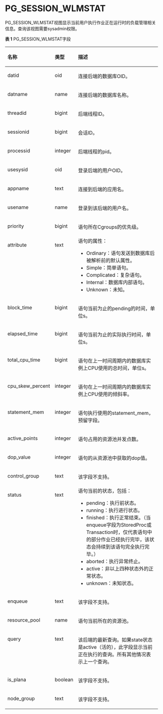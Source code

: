 # PG\_SESSION\_WLMSTAT<a name="ZH-CN_TOPIC_0000001105042484"></a>

PG\_SESSION\_WLMSTAT视图显示当前用户执行作业正在运行时的负载管理相关信息。查询该视图需要sysadmin权限。

**表 1**  PG\_SESSION\_WLMSTAT字段

<a name="zh-cn_topic_0059777813_tccd0268d55f64ec1a787b36355678bd4"></a>
<table><thead align="left"><tr id="zh-cn_topic_0059777813_r1ca16dbdaebf4816ac282796af04c7dc"><th class="cellrowborder" valign="top" width="23.369999999999997%" id="mcps1.2.4.1.1"><p id="zh-cn_topic_0059777813_a54c6f4bf1ef74329935e7c5b3d44c568"><a name="zh-cn_topic_0059777813_a54c6f4bf1ef74329935e7c5b3d44c568"></a><a name="zh-cn_topic_0059777813_a54c6f4bf1ef74329935e7c5b3d44c568"></a>名称</p>
</th>
<th class="cellrowborder" valign="top" width="13.79%" id="mcps1.2.4.1.2"><p id="zh-cn_topic_0059777813_a50a83a9a3c054bbda8b4052636a3f0b0"><a name="zh-cn_topic_0059777813_a50a83a9a3c054bbda8b4052636a3f0b0"></a><a name="zh-cn_topic_0059777813_a50a83a9a3c054bbda8b4052636a3f0b0"></a>类型</p>
</th>
<th class="cellrowborder" valign="top" width="62.839999999999996%" id="mcps1.2.4.1.3"><p id="zh-cn_topic_0059777813_a25cd84fe2a5346df8dd7de66987a0817"><a name="zh-cn_topic_0059777813_a25cd84fe2a5346df8dd7de66987a0817"></a><a name="zh-cn_topic_0059777813_a25cd84fe2a5346df8dd7de66987a0817"></a>描述</p>
</th>
</tr>
</thead>
<tbody><tr id="zh-cn_topic_0059777813_rd60c774c050f4e3fb470778927889fcb"><td class="cellrowborder" valign="top" width="23.369999999999997%" headers="mcps1.2.4.1.1 "><p id="zh-cn_topic_0059777813_a868904a6bedc4f96a89b958e84e9e16b"><a name="zh-cn_topic_0059777813_a868904a6bedc4f96a89b958e84e9e16b"></a><a name="zh-cn_topic_0059777813_a868904a6bedc4f96a89b958e84e9e16b"></a>datid</p>
</td>
<td class="cellrowborder" valign="top" width="13.79%" headers="mcps1.2.4.1.2 "><p id="zh-cn_topic_0059777813_ae3fedda4b1624c7290e4969612e9e262"><a name="zh-cn_topic_0059777813_ae3fedda4b1624c7290e4969612e9e262"></a><a name="zh-cn_topic_0059777813_ae3fedda4b1624c7290e4969612e9e262"></a>oid</p>
</td>
<td class="cellrowborder" valign="top" width="62.839999999999996%" headers="mcps1.2.4.1.3 "><p id="zh-cn_topic_0059777813_ab0e1375ad24c46319ad2a4db1f8b366e"><a name="zh-cn_topic_0059777813_ab0e1375ad24c46319ad2a4db1f8b366e"></a><a name="zh-cn_topic_0059777813_ab0e1375ad24c46319ad2a4db1f8b366e"></a>连接后端的数据库OID。</p>
</td>
</tr>
<tr id="zh-cn_topic_0059777813_r773daf5f20b745b9a61e42ea198947c8"><td class="cellrowborder" valign="top" width="23.369999999999997%" headers="mcps1.2.4.1.1 "><p id="zh-cn_topic_0059777813_a23dd1bd89d5a46b68c1fa767b1e20437"><a name="zh-cn_topic_0059777813_a23dd1bd89d5a46b68c1fa767b1e20437"></a><a name="zh-cn_topic_0059777813_a23dd1bd89d5a46b68c1fa767b1e20437"></a>datname</p>
</td>
<td class="cellrowborder" valign="top" width="13.79%" headers="mcps1.2.4.1.2 "><p id="zh-cn_topic_0059777813_a5d38c859cd5b4679a394b37d0939f593"><a name="zh-cn_topic_0059777813_a5d38c859cd5b4679a394b37d0939f593"></a><a name="zh-cn_topic_0059777813_a5d38c859cd5b4679a394b37d0939f593"></a>name</p>
</td>
<td class="cellrowborder" valign="top" width="62.839999999999996%" headers="mcps1.2.4.1.3 "><p id="zh-cn_topic_0059777813_a3d80bbfcfcf649d0a17e316abd3d7131"><a name="zh-cn_topic_0059777813_a3d80bbfcfcf649d0a17e316abd3d7131"></a><a name="zh-cn_topic_0059777813_a3d80bbfcfcf649d0a17e316abd3d7131"></a>连接后端的数据库名称。</p>
</td>
</tr>
<tr id="zh-cn_topic_0059777813_rac262b0a4bae452f97ba8298291c0bc8"><td class="cellrowborder" valign="top" width="23.369999999999997%" headers="mcps1.2.4.1.1 "><p id="zh-cn_topic_0059777813_a67d4cc2426cc4d648561e05beaaa7fc7"><a name="zh-cn_topic_0059777813_a67d4cc2426cc4d648561e05beaaa7fc7"></a><a name="zh-cn_topic_0059777813_a67d4cc2426cc4d648561e05beaaa7fc7"></a>threadid</p>
</td>
<td class="cellrowborder" valign="top" width="13.79%" headers="mcps1.2.4.1.2 "><p id="zh-cn_topic_0059777813_af76ab6a0c8434029b15ae6d57f15abd5"><a name="zh-cn_topic_0059777813_af76ab6a0c8434029b15ae6d57f15abd5"></a><a name="zh-cn_topic_0059777813_af76ab6a0c8434029b15ae6d57f15abd5"></a>bigint</p>
</td>
<td class="cellrowborder" valign="top" width="62.839999999999996%" headers="mcps1.2.4.1.3 "><p id="zh-cn_topic_0059777813_a7669230bc8c2495da4b811c58dfe65a0"><a name="zh-cn_topic_0059777813_a7669230bc8c2495da4b811c58dfe65a0"></a><a name="zh-cn_topic_0059777813_a7669230bc8c2495da4b811c58dfe65a0"></a>后端线程ID。</p>
</td>
</tr>
<tr id="row182751955182013"><td class="cellrowborder" valign="top" width="23.369999999999997%" headers="mcps1.2.4.1.1 "><p id="p19276205522012"><a name="p19276205522012"></a><a name="p19276205522012"></a>sessionid</p>
</td>
<td class="cellrowborder" valign="top" width="13.79%" headers="mcps1.2.4.1.2 "><p id="p172761555102017"><a name="p172761555102017"></a><a name="p172761555102017"></a>bigint</p>
</td>
<td class="cellrowborder" valign="top" width="62.839999999999996%" headers="mcps1.2.4.1.3 "><p id="p1827685511203"><a name="p1827685511203"></a><a name="p1827685511203"></a>会话ID。</p>
</td>
</tr>
<tr id="zh-cn_topic_0059777813_rc7f7263ed9af4054b9c6f8d300395342"><td class="cellrowborder" valign="top" width="23.369999999999997%" headers="mcps1.2.4.1.1 "><p id="zh-cn_topic_0059777813_a891f0bcb046c458da7a42461197c6412"><a name="zh-cn_topic_0059777813_a891f0bcb046c458da7a42461197c6412"></a><a name="zh-cn_topic_0059777813_a891f0bcb046c458da7a42461197c6412"></a>processid</p>
</td>
<td class="cellrowborder" valign="top" width="13.79%" headers="mcps1.2.4.1.2 "><p id="zh-cn_topic_0059777813_aee89e61f7c584f42939028e67b141721"><a name="zh-cn_topic_0059777813_aee89e61f7c584f42939028e67b141721"></a><a name="zh-cn_topic_0059777813_aee89e61f7c584f42939028e67b141721"></a>integer</p>
</td>
<td class="cellrowborder" valign="top" width="62.839999999999996%" headers="mcps1.2.4.1.3 "><p id="zh-cn_topic_0059777813_a28570d8072ca4e5dafcb0325a6b110f8"><a name="zh-cn_topic_0059777813_a28570d8072ca4e5dafcb0325a6b110f8"></a><a name="zh-cn_topic_0059777813_a28570d8072ca4e5dafcb0325a6b110f8"></a>后端线程的pid。</p>
</td>
</tr>
<tr id="zh-cn_topic_0059777813_r778a278f493542ef814c34c081aaffcd"><td class="cellrowborder" valign="top" width="23.369999999999997%" headers="mcps1.2.4.1.1 "><p id="zh-cn_topic_0059777813_ac3cf9f617949409995410b2030aed42f"><a name="zh-cn_topic_0059777813_ac3cf9f617949409995410b2030aed42f"></a><a name="zh-cn_topic_0059777813_ac3cf9f617949409995410b2030aed42f"></a>usesysid</p>
</td>
<td class="cellrowborder" valign="top" width="13.79%" headers="mcps1.2.4.1.2 "><p id="zh-cn_topic_0059777813_ac969aab673fe46ea892c3b23ac445490"><a name="zh-cn_topic_0059777813_ac969aab673fe46ea892c3b23ac445490"></a><a name="zh-cn_topic_0059777813_ac969aab673fe46ea892c3b23ac445490"></a>oid</p>
</td>
<td class="cellrowborder" valign="top" width="62.839999999999996%" headers="mcps1.2.4.1.3 "><p id="zh-cn_topic_0059777813_a776237cc6eee40bc89f01e8cba7ce95d"><a name="zh-cn_topic_0059777813_a776237cc6eee40bc89f01e8cba7ce95d"></a><a name="zh-cn_topic_0059777813_a776237cc6eee40bc89f01e8cba7ce95d"></a>登录后端的用户OID。</p>
</td>
</tr>
<tr id="zh-cn_topic_0059777813_r3f3b7fa610c0416985a519ad773ca559"><td class="cellrowborder" valign="top" width="23.369999999999997%" headers="mcps1.2.4.1.1 "><p id="zh-cn_topic_0059777813_ab6bd0fea74e84219ae29812e77f10ff6"><a name="zh-cn_topic_0059777813_ab6bd0fea74e84219ae29812e77f10ff6"></a><a name="zh-cn_topic_0059777813_ab6bd0fea74e84219ae29812e77f10ff6"></a>appname</p>
</td>
<td class="cellrowborder" valign="top" width="13.79%" headers="mcps1.2.4.1.2 "><p id="zh-cn_topic_0059777813_ac9007d3b4a1b4b9e8244269b155a5caa"><a name="zh-cn_topic_0059777813_ac9007d3b4a1b4b9e8244269b155a5caa"></a><a name="zh-cn_topic_0059777813_ac9007d3b4a1b4b9e8244269b155a5caa"></a>text</p>
</td>
<td class="cellrowborder" valign="top" width="62.839999999999996%" headers="mcps1.2.4.1.3 "><p id="zh-cn_topic_0059777813_afee9a8f4dff24f169f3140b4f4062075"><a name="zh-cn_topic_0059777813_afee9a8f4dff24f169f3140b4f4062075"></a><a name="zh-cn_topic_0059777813_afee9a8f4dff24f169f3140b4f4062075"></a>连接到后端的应用名。</p>
</td>
</tr>
<tr id="zh-cn_topic_0059777813_rc495ccb308e5438190191997ca948fad"><td class="cellrowborder" valign="top" width="23.369999999999997%" headers="mcps1.2.4.1.1 "><p id="zh-cn_topic_0059777813_a0734cbc29f564d6eac9741e71c979897"><a name="zh-cn_topic_0059777813_a0734cbc29f564d6eac9741e71c979897"></a><a name="zh-cn_topic_0059777813_a0734cbc29f564d6eac9741e71c979897"></a>usename</p>
</td>
<td class="cellrowborder" valign="top" width="13.79%" headers="mcps1.2.4.1.2 "><p id="zh-cn_topic_0059777813_a2a1e0bf7c3cf4aa1bb3c9a2ef58286f3"><a name="zh-cn_topic_0059777813_a2a1e0bf7c3cf4aa1bb3c9a2ef58286f3"></a><a name="zh-cn_topic_0059777813_a2a1e0bf7c3cf4aa1bb3c9a2ef58286f3"></a>name</p>
</td>
<td class="cellrowborder" valign="top" width="62.839999999999996%" headers="mcps1.2.4.1.3 "><p id="zh-cn_topic_0059777813_ac94e5bbf58b64ab9bd77fa3fa6d5b03a"><a name="zh-cn_topic_0059777813_ac94e5bbf58b64ab9bd77fa3fa6d5b03a"></a><a name="zh-cn_topic_0059777813_ac94e5bbf58b64ab9bd77fa3fa6d5b03a"></a>登录到该后端的用户名。</p>
</td>
</tr>
<tr id="zh-cn_topic_0059777813_r1da80184f1714572b51fe9f2e2a9c961"><td class="cellrowborder" valign="top" width="23.369999999999997%" headers="mcps1.2.4.1.1 "><p id="zh-cn_topic_0059777813_ac6633e4e709844cd92695bf06a96f22e"><a name="zh-cn_topic_0059777813_ac6633e4e709844cd92695bf06a96f22e"></a><a name="zh-cn_topic_0059777813_ac6633e4e709844cd92695bf06a96f22e"></a>priority</p>
</td>
<td class="cellrowborder" valign="top" width="13.79%" headers="mcps1.2.4.1.2 "><p id="zh-cn_topic_0059777813_a3fbb092d9267407795e2f2c17c16375b"><a name="zh-cn_topic_0059777813_a3fbb092d9267407795e2f2c17c16375b"></a><a name="zh-cn_topic_0059777813_a3fbb092d9267407795e2f2c17c16375b"></a>bigint</p>
</td>
<td class="cellrowborder" valign="top" width="62.839999999999996%" headers="mcps1.2.4.1.3 "><p id="zh-cn_topic_0059777813_ad28893ddc8c14c4e80834e1b776741e9"><a name="zh-cn_topic_0059777813_ad28893ddc8c14c4e80834e1b776741e9"></a><a name="zh-cn_topic_0059777813_ad28893ddc8c14c4e80834e1b776741e9"></a>语句所在Cgroups的优先级。</p>
</td>
</tr>
<tr id="zh-cn_topic_0059777813_re92cbd92b30f4f36be2495ebf60a815e"><td class="cellrowborder" valign="top" width="23.369999999999997%" headers="mcps1.2.4.1.1 "><p id="zh-cn_topic_0059777813_aa5f3de1c4c7c446490a94f5264c12263"><a name="zh-cn_topic_0059777813_aa5f3de1c4c7c446490a94f5264c12263"></a><a name="zh-cn_topic_0059777813_aa5f3de1c4c7c446490a94f5264c12263"></a>attribute</p>
</td>
<td class="cellrowborder" valign="top" width="13.79%" headers="mcps1.2.4.1.2 "><p id="zh-cn_topic_0059777813_a0168eaf273b044d38eeee2247abcb490"><a name="zh-cn_topic_0059777813_a0168eaf273b044d38eeee2247abcb490"></a><a name="zh-cn_topic_0059777813_a0168eaf273b044d38eeee2247abcb490"></a>text</p>
</td>
<td class="cellrowborder" valign="top" width="62.839999999999996%" headers="mcps1.2.4.1.3 "><div class="p" id="zh-cn_topic_0059777813_ab6e2430869eb4a849e9928bf2cafdb9c"><a name="zh-cn_topic_0059777813_ab6e2430869eb4a849e9928bf2cafdb9c"></a><a name="zh-cn_topic_0059777813_ab6e2430869eb4a849e9928bf2cafdb9c"></a>语句的属性：<a name="ul46721356172613"></a><a name="ul46721356172613"></a><ul id="ul46721356172613"><li>Ordinary：语句发送到数据库后被解析前的默认属性。</li><li>Simple：简单语句。</li><li>Complicated：复杂语句。</li><li>Internal：数据库内部语句。</li><li>Unknown：未知。</li></ul>
</div>
</td>
</tr>
<tr id="zh-cn_topic_0059777813_rfb82f1a98bf74dedaefde816819f36e3"><td class="cellrowborder" valign="top" width="23.369999999999997%" headers="mcps1.2.4.1.1 "><p id="zh-cn_topic_0059777813_a3e60006c9a5b45f3b00b53f2a4db0445"><a name="zh-cn_topic_0059777813_a3e60006c9a5b45f3b00b53f2a4db0445"></a><a name="zh-cn_topic_0059777813_a3e60006c9a5b45f3b00b53f2a4db0445"></a>block_time</p>
</td>
<td class="cellrowborder" valign="top" width="13.79%" headers="mcps1.2.4.1.2 "><p id="zh-cn_topic_0059777813_ae789dae3e63e46a287afeec08d39756f"><a name="zh-cn_topic_0059777813_ae789dae3e63e46a287afeec08d39756f"></a><a name="zh-cn_topic_0059777813_ae789dae3e63e46a287afeec08d39756f"></a>bigint</p>
</td>
<td class="cellrowborder" valign="top" width="62.839999999999996%" headers="mcps1.2.4.1.3 "><p id="zh-cn_topic_0059777813_af4c228feb9264729a04530c18f11e9a9"><a name="zh-cn_topic_0059777813_af4c228feb9264729a04530c18f11e9a9"></a><a name="zh-cn_topic_0059777813_af4c228feb9264729a04530c18f11e9a9"></a>语句当前为止的pending的时间，单位s。</p>
</td>
</tr>
<tr id="zh-cn_topic_0059777813_re58ec06790fd47618d0af600829e2cf9"><td class="cellrowborder" valign="top" width="23.369999999999997%" headers="mcps1.2.4.1.1 "><p id="zh-cn_topic_0059777813_a0191dc929341428caa5ac1415ad53520"><a name="zh-cn_topic_0059777813_a0191dc929341428caa5ac1415ad53520"></a><a name="zh-cn_topic_0059777813_a0191dc929341428caa5ac1415ad53520"></a>elapsed_time</p>
</td>
<td class="cellrowborder" valign="top" width="13.79%" headers="mcps1.2.4.1.2 "><p id="zh-cn_topic_0059777813_a5f3e1fe1e474414a9ebfbf98f396faa3"><a name="zh-cn_topic_0059777813_a5f3e1fe1e474414a9ebfbf98f396faa3"></a><a name="zh-cn_topic_0059777813_a5f3e1fe1e474414a9ebfbf98f396faa3"></a>bigint</p>
</td>
<td class="cellrowborder" valign="top" width="62.839999999999996%" headers="mcps1.2.4.1.3 "><p id="zh-cn_topic_0059777813_ab3e1fc4d9a92413eaf37dda8d254a85e"><a name="zh-cn_topic_0059777813_ab3e1fc4d9a92413eaf37dda8d254a85e"></a><a name="zh-cn_topic_0059777813_ab3e1fc4d9a92413eaf37dda8d254a85e"></a>语句当前为止的实际执行时间，单位s。</p>
</td>
</tr>
<tr id="zh-cn_topic_0059777813_r80dcf6f5419b42019dd1a939b1bc6384"><td class="cellrowborder" valign="top" width="23.369999999999997%" headers="mcps1.2.4.1.1 "><p id="zh-cn_topic_0059777813_a6ef8961cf16941bcb8ce4f1a14199655"><a name="zh-cn_topic_0059777813_a6ef8961cf16941bcb8ce4f1a14199655"></a><a name="zh-cn_topic_0059777813_a6ef8961cf16941bcb8ce4f1a14199655"></a>total_cpu_time</p>
</td>
<td class="cellrowborder" valign="top" width="13.79%" headers="mcps1.2.4.1.2 "><p id="zh-cn_topic_0059777813_ab5d0d996c1104317a9cecb6df46efd10"><a name="zh-cn_topic_0059777813_ab5d0d996c1104317a9cecb6df46efd10"></a><a name="zh-cn_topic_0059777813_ab5d0d996c1104317a9cecb6df46efd10"></a>bigint</p>
</td>
<td class="cellrowborder" valign="top" width="62.839999999999996%" headers="mcps1.2.4.1.3 "><p id="zh-cn_topic_0059777813_ad747620eff1f408eac4bff65f8b87d85"><a name="zh-cn_topic_0059777813_ad747620eff1f408eac4bff65f8b87d85"></a><a name="zh-cn_topic_0059777813_ad747620eff1f408eac4bff65f8b87d85"></a>语句在上一时间周期内的数据库实例上CPU使用的总时间，单位s。</p>
</td>
</tr>
<tr id="zh-cn_topic_0059777813_rbbad292dc5434f2993ad752edf1826bf"><td class="cellrowborder" valign="top" width="23.369999999999997%" headers="mcps1.2.4.1.1 "><p id="zh-cn_topic_0059777813_a0e4ff4c8a5ae4e568df63b5a0d2d3b46"><a name="zh-cn_topic_0059777813_a0e4ff4c8a5ae4e568df63b5a0d2d3b46"></a><a name="zh-cn_topic_0059777813_a0e4ff4c8a5ae4e568df63b5a0d2d3b46"></a>cpu_skew_percent</p>
</td>
<td class="cellrowborder" valign="top" width="13.79%" headers="mcps1.2.4.1.2 "><p id="zh-cn_topic_0059777813_ac533296e764a45e88dfefa84a8f6d2e5"><a name="zh-cn_topic_0059777813_ac533296e764a45e88dfefa84a8f6d2e5"></a><a name="zh-cn_topic_0059777813_ac533296e764a45e88dfefa84a8f6d2e5"></a>integer</p>
</td>
<td class="cellrowborder" valign="top" width="62.839999999999996%" headers="mcps1.2.4.1.3 "><p id="zh-cn_topic_0059777813_a31aaf318f1e74686809820ea6850fea0"><a name="zh-cn_topic_0059777813_a31aaf318f1e74686809820ea6850fea0"></a><a name="zh-cn_topic_0059777813_a31aaf318f1e74686809820ea6850fea0"></a>语句在上一时间周期内的数据库实例上CPU使用的倾斜率。</p>
</td>
</tr>
<tr id="zh-cn_topic_0059777813_r12108dbe0e7e4dd095a384559789b70b"><td class="cellrowborder" valign="top" width="23.369999999999997%" headers="mcps1.2.4.1.1 "><p id="zh-cn_topic_0059777813_a68ae3baf736d418b963d2ec3a2015e75"><a name="zh-cn_topic_0059777813_a68ae3baf736d418b963d2ec3a2015e75"></a><a name="zh-cn_topic_0059777813_a68ae3baf736d418b963d2ec3a2015e75"></a>statement_mem</p>
</td>
<td class="cellrowborder" valign="top" width="13.79%" headers="mcps1.2.4.1.2 "><p id="zh-cn_topic_0059777813_a900107402fb04dd39186c0c6b96f7763"><a name="zh-cn_topic_0059777813_a900107402fb04dd39186c0c6b96f7763"></a><a name="zh-cn_topic_0059777813_a900107402fb04dd39186c0c6b96f7763"></a>integer</p>
</td>
<td class="cellrowborder" valign="top" width="62.839999999999996%" headers="mcps1.2.4.1.3 "><p id="zh-cn_topic_0059777813_af58de729016945cc8a8dad3520f400fd"><a name="zh-cn_topic_0059777813_af58de729016945cc8a8dad3520f400fd"></a><a name="zh-cn_topic_0059777813_af58de729016945cc8a8dad3520f400fd"></a>语句执行使用的statement_mem，预留字段。</p>
</td>
</tr>
<tr id="zh-cn_topic_0059777813_rd4517b6fa20347c399cca1b65d57a369"><td class="cellrowborder" valign="top" width="23.369999999999997%" headers="mcps1.2.4.1.1 "><p id="zh-cn_topic_0059777813_a07ea9fb931b1497bbd6745800562df77"><a name="zh-cn_topic_0059777813_a07ea9fb931b1497bbd6745800562df77"></a><a name="zh-cn_topic_0059777813_a07ea9fb931b1497bbd6745800562df77"></a>active_points</p>
</td>
<td class="cellrowborder" valign="top" width="13.79%" headers="mcps1.2.4.1.2 "><p id="zh-cn_topic_0059777813_a5178b0d262db4ffaa4c8bdee70f8f373"><a name="zh-cn_topic_0059777813_a5178b0d262db4ffaa4c8bdee70f8f373"></a><a name="zh-cn_topic_0059777813_a5178b0d262db4ffaa4c8bdee70f8f373"></a>integer</p>
</td>
<td class="cellrowborder" valign="top" width="62.839999999999996%" headers="mcps1.2.4.1.3 "><p id="zh-cn_topic_0059777813_ad888c687e65b4e2b99b81043436d9244"><a name="zh-cn_topic_0059777813_ad888c687e65b4e2b99b81043436d9244"></a><a name="zh-cn_topic_0059777813_ad888c687e65b4e2b99b81043436d9244"></a>语句占用的资源池并发点数。</p>
</td>
</tr>
<tr id="zh-cn_topic_0059777813_r7e7b8331bf894a4abd50d040dd200d61"><td class="cellrowborder" valign="top" width="23.369999999999997%" headers="mcps1.2.4.1.1 "><p id="zh-cn_topic_0059777813_a1774df5bc4e041179b7e398ba7ba51e6"><a name="zh-cn_topic_0059777813_a1774df5bc4e041179b7e398ba7ba51e6"></a><a name="zh-cn_topic_0059777813_a1774df5bc4e041179b7e398ba7ba51e6"></a>dop_value</p>
</td>
<td class="cellrowborder" valign="top" width="13.79%" headers="mcps1.2.4.1.2 "><p id="zh-cn_topic_0059777813_aa58044efdd6e45c98f1aec3e85480104"><a name="zh-cn_topic_0059777813_aa58044efdd6e45c98f1aec3e85480104"></a><a name="zh-cn_topic_0059777813_aa58044efdd6e45c98f1aec3e85480104"></a>integer</p>
</td>
<td class="cellrowborder" valign="top" width="62.839999999999996%" headers="mcps1.2.4.1.3 "><p id="zh-cn_topic_0059777813_a39b24008b80a4aa3b29785a5c311bdc6"><a name="zh-cn_topic_0059777813_a39b24008b80a4aa3b29785a5c311bdc6"></a><a name="zh-cn_topic_0059777813_a39b24008b80a4aa3b29785a5c311bdc6"></a>语句的从资源池中获取的dop值。</p>
</td>
</tr>
<tr id="zh-cn_topic_0059777813_r8f48c2c43cd9410a9487ddab7b0ba046"><td class="cellrowborder" valign="top" width="23.369999999999997%" headers="mcps1.2.4.1.1 "><p id="zh-cn_topic_0059777813_a2de0dcaf8d7b4e0596d2e3a669a243ea"><a name="zh-cn_topic_0059777813_a2de0dcaf8d7b4e0596d2e3a669a243ea"></a><a name="zh-cn_topic_0059777813_a2de0dcaf8d7b4e0596d2e3a669a243ea"></a>control_group</p>
</td>
<td class="cellrowborder" valign="top" width="13.79%" headers="mcps1.2.4.1.2 "><p id="zh-cn_topic_0059777813_ace7eafae015a4d41b22f62486633f00b"><a name="zh-cn_topic_0059777813_ace7eafae015a4d41b22f62486633f00b"></a><a name="zh-cn_topic_0059777813_ace7eafae015a4d41b22f62486633f00b"></a>text</p>
</td>
<td class="cellrowborder" valign="top" width="62.839999999999996%" headers="mcps1.2.4.1.3 "><p id="zh-cn_topic_0059777813_a42731aed94024204b318587ac7b72885"><a name="zh-cn_topic_0059777813_a42731aed94024204b318587ac7b72885"></a><a name="zh-cn_topic_0059777813_a42731aed94024204b318587ac7b72885"></a>该字段不支持。</p>
</td>
</tr>
<tr id="zh-cn_topic_0059777813_r294b9ac28d86426b8fae8993983cfe5c"><td class="cellrowborder" valign="top" width="23.369999999999997%" headers="mcps1.2.4.1.1 "><p id="zh-cn_topic_0059777813_aab7f67ca38b045b99e5a96e284119b69"><a name="zh-cn_topic_0059777813_aab7f67ca38b045b99e5a96e284119b69"></a><a name="zh-cn_topic_0059777813_aab7f67ca38b045b99e5a96e284119b69"></a>status</p>
</td>
<td class="cellrowborder" valign="top" width="13.79%" headers="mcps1.2.4.1.2 "><p id="zh-cn_topic_0059777813_a85e90919e2c14bfda686b399a410a8ef"><a name="zh-cn_topic_0059777813_a85e90919e2c14bfda686b399a410a8ef"></a><a name="zh-cn_topic_0059777813_a85e90919e2c14bfda686b399a410a8ef"></a>text</p>
</td>
<td class="cellrowborder" valign="top" width="62.839999999999996%" headers="mcps1.2.4.1.3 "><div class="p" id="zh-cn_topic_0059777813_a52d8aa96b9ad4db89fa0403130714f94"><a name="zh-cn_topic_0059777813_a52d8aa96b9ad4db89fa0403130714f94"></a><a name="zh-cn_topic_0059777813_a52d8aa96b9ad4db89fa0403130714f94"></a>语句当前的状态，包括：<a name="zh-cn_topic_0059777813_u8178e6c3854c44b7ba964d821ba60847"></a><a name="zh-cn_topic_0059777813_u8178e6c3854c44b7ba964d821ba60847"></a><ul id="zh-cn_topic_0059777813_u8178e6c3854c44b7ba964d821ba60847"><li>pending：执行前状态。</li><li>running：执行进行状态。</li><li>finished：执行正常结束。（当enqueue字段为StoredProc或Transaction时，仅代表语句中的部分作业已经执行完毕，该状态会持续到该语句完全执行完毕。）</li><li>aborted：执行异常终止。</li><li>active：非以上四种状态外的正常状态。</li><li>unknown：未知状态。</li></ul>
</div>
</td>
</tr>
<tr id="zh-cn_topic_0059777813_r470f6d37daaf4961822cf6bdd6af2f00"><td class="cellrowborder" valign="top" width="23.369999999999997%" headers="mcps1.2.4.1.1 "><p id="zh-cn_topic_0059777813_ab30701e5eb7b48f694ebe8d9b1a9a620"><a name="zh-cn_topic_0059777813_ab30701e5eb7b48f694ebe8d9b1a9a620"></a><a name="zh-cn_topic_0059777813_ab30701e5eb7b48f694ebe8d9b1a9a620"></a>enqueue</p>
</td>
<td class="cellrowborder" valign="top" width="13.79%" headers="mcps1.2.4.1.2 "><p id="zh-cn_topic_0059777813_ad3b34d321d354f54be7e810a9996517a"><a name="zh-cn_topic_0059777813_ad3b34d321d354f54be7e810a9996517a"></a><a name="zh-cn_topic_0059777813_ad3b34d321d354f54be7e810a9996517a"></a>text</p>
</td>
<td class="cellrowborder" valign="top" width="62.839999999999996%" headers="mcps1.2.4.1.3 "><p id="zh-cn_topic_0059777813_a082a0318ed814ee2aac76480f90c4c16"><a name="zh-cn_topic_0059777813_a082a0318ed814ee2aac76480f90c4c16"></a><a name="zh-cn_topic_0059777813_a082a0318ed814ee2aac76480f90c4c16"></a>该字段不支持。</p>
</td>
</tr>
<tr id="zh-cn_topic_0059777813_rca306d8c31024b2aa1ba69a5f1801b35"><td class="cellrowborder" valign="top" width="23.369999999999997%" headers="mcps1.2.4.1.1 "><p id="zh-cn_topic_0059777813_ae21e7ed18b3e42c2a602e3f1f9b63dc9"><a name="zh-cn_topic_0059777813_ae21e7ed18b3e42c2a602e3f1f9b63dc9"></a><a name="zh-cn_topic_0059777813_ae21e7ed18b3e42c2a602e3f1f9b63dc9"></a>resource_pool</p>
</td>
<td class="cellrowborder" valign="top" width="13.79%" headers="mcps1.2.4.1.2 "><p id="zh-cn_topic_0059777813_a2f8cde66942042d989bd64dc046143f7"><a name="zh-cn_topic_0059777813_a2f8cde66942042d989bd64dc046143f7"></a><a name="zh-cn_topic_0059777813_a2f8cde66942042d989bd64dc046143f7"></a>name</p>
</td>
<td class="cellrowborder" valign="top" width="62.839999999999996%" headers="mcps1.2.4.1.3 "><p id="zh-cn_topic_0059777813_a90ce7d647c7b463881ccce2bb0933bb9"><a name="zh-cn_topic_0059777813_a90ce7d647c7b463881ccce2bb0933bb9"></a><a name="zh-cn_topic_0059777813_a90ce7d647c7b463881ccce2bb0933bb9"></a>语句当前所在的资源池。</p>
</td>
</tr>
<tr id="zh-cn_topic_0059777813_row19352181317552"><td class="cellrowborder" valign="top" width="23.369999999999997%" headers="mcps1.2.4.1.1 "><p id="zh-cn_topic_0059777813_p1135381315555"><a name="zh-cn_topic_0059777813_p1135381315555"></a><a name="zh-cn_topic_0059777813_p1135381315555"></a>query</p>
</td>
<td class="cellrowborder" valign="top" width="13.79%" headers="mcps1.2.4.1.2 "><p id="zh-cn_topic_0059777813_p1735341313558"><a name="zh-cn_topic_0059777813_p1735341313558"></a><a name="zh-cn_topic_0059777813_p1735341313558"></a>text</p>
</td>
<td class="cellrowborder" valign="top" width="62.839999999999996%" headers="mcps1.2.4.1.3 "><p id="zh-cn_topic_0059777813_p16353121355516"><a name="zh-cn_topic_0059777813_p16353121355516"></a><a name="zh-cn_topic_0059777813_p16353121355516"></a>该后端的最新查询。如果state状态是active（活的），此字段显示当前正在执行的查询。所有其他情况表示上一个查询。</p>
</td>
</tr>
<tr id="row17746185011204"><td class="cellrowborder" valign="top" width="23.369999999999997%" headers="mcps1.2.4.1.1 "><p id="p1674665012010"><a name="p1674665012010"></a><a name="p1674665012010"></a>is_plana</p>
</td>
<td class="cellrowborder" valign="top" width="13.79%" headers="mcps1.2.4.1.2 "><p id="p3746145014202"><a name="p3746145014202"></a><a name="p3746145014202"></a>boolean</p>
</td>
<td class="cellrowborder" valign="top" width="62.839999999999996%" headers="mcps1.2.4.1.3 "><p id="p1174618502203"><a name="p1174618502203"></a><a name="p1174618502203"></a>该字段不支持。</p>
</td>
</tr>
<tr id="row416612268217"><td class="cellrowborder" valign="top" width="23.369999999999997%" headers="mcps1.2.4.1.1 "><p id="p121682268212"><a name="p121682268212"></a><a name="p121682268212"></a>node_group</p>
</td>
<td class="cellrowborder" valign="top" width="13.79%" headers="mcps1.2.4.1.2 "><p id="p1916862612213"><a name="p1916862612213"></a><a name="p1916862612213"></a>text</p>
</td>
<td class="cellrowborder" valign="top" width="62.839999999999996%" headers="mcps1.2.4.1.3 "><p id="p181684268212"><a name="p181684268212"></a><a name="p181684268212"></a>该字段不支持。</p>
</td>
</tr>
</tbody>
</table>
